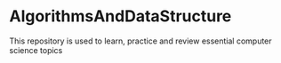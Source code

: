 # AlgorithmsAndDataStructure
This repository is used to learn, practice and review essential computer science topics
